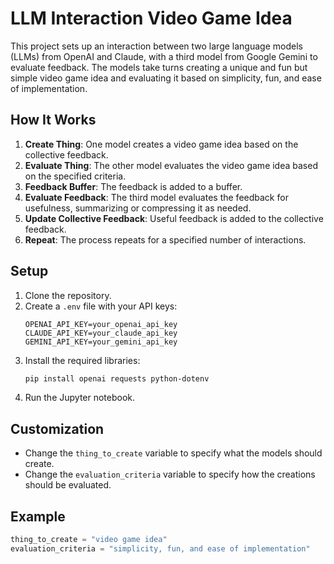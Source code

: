 # LLM Interaction Video Game Idea

This project sets up an interaction between two large language models (LLMs) from OpenAI and Claude, with a third model from Google Gemini to evaluate feedback. The models take turns creating a unique and fun but simple video game idea and evaluating it based on simplicity, fun, and ease of implementation.

## How It Works

1. **Create Thing**: One model creates a video game idea based on the collective feedback.
2. **Evaluate Thing**: The other model evaluates the video game idea based on the specified criteria.
3. **Feedback Buffer**: The feedback is added to a buffer.
4. **Evaluate Feedback**: The third model evaluates the feedback for usefulness, summarizing or compressing it as needed.
5. **Update Collective Feedback**: Useful feedback is added to the collective feedback.
6. **Repeat**: The process repeats for a specified number of interactions.

## Setup

1. Clone the repository.
2. Create a `.env` file with your API keys:
    ```
    OPENAI_API_KEY=your_openai_api_key
    CLAUDE_API_KEY=your_claude_api_key
    GEMINI_API_KEY=your_gemini_api_key
    ```
3. Install the required libraries:
    ```bash
    pip install openai requests python-dotenv
    ```
4. Run the Jupyter notebook.

## Customization

- Change the `thing_to_create` variable to specify what the models should create.
- Change the `evaluation_criteria` variable to specify how the creations should be evaluated.

## Example

```python
thing_to_create = "video game idea"
evaluation_criteria = "simplicity, fun, and ease of implementation"